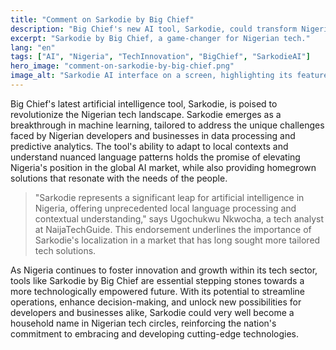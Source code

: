 ```yaml
---
title: "Comment on Sarkodie by Big Chief"
description: "Big Chief's new AI tool, Sarkodie, could transform Nigeria's tech scene."
excerpt: "Sarkodie by Big Chief, a game-changer for Nigerian tech."
lang: "en"
tags: ["AI", "Nigeria", "TechInnovation", "BigChief", "SarkodieAI"]
hero_image: "comment-on-sarkodie-by-big-chief.png"
image_alt: "Sarkodie AI interface on a screen, highlighting its features for Nigerian users."
---
```


Big Chief's latest artificial intelligence tool, Sarkodie, is poised to revolutionize the Nigerian tech landscape. Sarkodie emerges as a breakthrough in machine learning, tailored to address the unique challenges faced by Nigerian developers and businesses in data processing and predictive analytics. The tool's ability to adapt to local contexts and understand nuanced language patterns holds the promise of elevating Nigeria's position in the global AI market, while also providing homegrown solutions that resonate with the needs of the people.

> "Sarkodie represents a significant leap for artificial intelligence in Nigeria, offering unprecedented local language processing and contextual understanding," says Ugochukwu Nkwocha, a tech analyst at NaijaTechGuide. This endorsement underlines the importance of Sarkodie's localization in a market that has long sought more tailored tech solutions.

As Nigeria continues to foster innovation and growth within its tech sector, tools like Sarkodie by Big Chief are essential stepping stones towards a more technologically empowered future. With its potential to streamline operations, enhance decision-making, and unlock new possibilities for developers and businesses alike, Sarkodie could very well become a household name in Nigerian tech circles, reinforcing the nation's commitment to embracing and developing cutting-edge technologies.